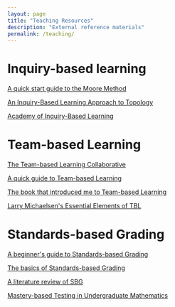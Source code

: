 ```yaml
---
layout: page
title: "Teaching Resources"
description: "External reference materials"
permalink: /teaching/
---
```


Inquiry-based learning
======================
[A quick start guide to the Moore Method](http://legacyrlmoore.org/reference/quick_start-3.pdf)

[An Inquiry-Based Learning Approach to Topology](https://divisbyzero.com/2012/12/16/how-i-teach-topology-an-inquiry-based-learning-approach/)

[Academy of Inquiry-Based Learning](http://www.inquirybasedlearning.org/)

Team-based Learning
===================
[The Team-based Learning Collaborative](http://www.teambasedlearning.org/)

[A quick guide to Team-based Learning](https://ciel.viu.ca/teaching-learning-pedagogy/engaging-your-students/learning-through-groups-teams/what-team-based-learning-quick-guide-busy-faculty-members)

[The book that introduced me to Team-based Learning](https://www.amazon.com/Team-Based-Learning-Transformative-College-Teaching/dp/157922086X/ref=asc_df_157922086X/?tag=hyprod-20&linkCode=df0&hvadid=312734536225&hvpos=1o1&hvnetw=g&hvrand=4974666975232920477&hvpone=&hvptwo=&hvqmt=&hvdev=c&hvdvcmdl=&hvlocint=&hvlocphy=1020092&hvtargid=pla-522519816444&psc=1)

[Larry Michaelsen's Essential Elements of TBL](https://www.byui.edu/Documents/instructional_development/Larry%20Michaelsen/TBL%20Essentials.pdf)

Standards-based Grading
=======================
[A beginner's guide to Standards-based Grading](https://blogs.ams.org/matheducation/2015/11/20/a-beginners-guide-to-standards-based-grading/)

[The basics of Standards-based Grading](https://www.teacherease.com/standards-based-grading.aspx)

[A literature review of SBG](bit.ly/SBGliterature)

[Mastery-based Testing in Undergraduate Mathematics](https://mbtmath.wordpress.com/)


